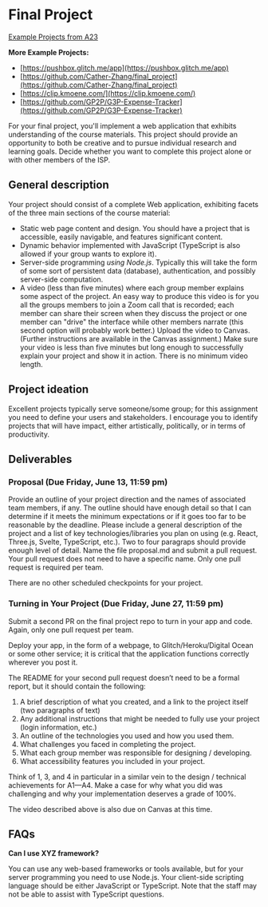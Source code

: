 # Final Project

[Example Projects from A23](https://echo360.org/collection/50a4d343-caea-4deb-93ee-61bdd7da543f/public)

**More Example Projects:**
- [https://pushbox.glitch.me/app](https://pushbox.glitch.me/app)
- [https://github.com/Cather-Zhang/final_project](https://github.com/Cather-Zhang/final_project)
- [https://clip.kmoene.com/](https://clip.kmoene.com/)
- [https://github.com/GP2P/G3P-Expense-Tracker](https://github.com/GP2P/G3P-Expense-Tracker)

For your final project, you'll implement a web application that exhibits understanding of the course materials. 
This project should provide an opportunity to both be creative and to pursue individual research and learning goals.
Decide whether you want to complete this project alone or with other members of the ISP.

## General description
Your project should consist of a complete Web application, exhibiting facets of the three main sections of the course material:

- Static web page content and design. You should have a project that is accessible, easily navigable, and features significant content.
- Dynamic behavior implemented with JavaScript (TypeScript is also allowed if your group wants to explore it).
- Server-side programming *using Node.js*. Typically this will take the form of some sort of persistent data (database), authentication, and possibly server-side computation. 
- A video (less than five minutes) where each group member explains some aspect of the project. An easy way to produce this video is for you all the groups members to join a Zoom call that is recorded; each member can share their screen when they discuss the project or one member can "drive" the interface while other members narrate (this second option will probably work better.) Upload the video to Canvas. (Further instructions are available in the Canvas assignment.) Make sure your video is less than five minutes but long enough to successfully explain your project and show it in action. There is no minimum video length.

## Project ideation
Excellent projects typically serve someone/some group; for this assignment you need to define your users and stakeholders. I encourage you to identify projects that will have impact, either artistically, politically, or in terms of productivity. 

## Deliverables

### Proposal (Due Friday, June 13, 11:59 pm) 
Provide an outline of your project direction and the names of associated team members, if any. The outline should have enough detail so that I can determine if it meets the minimum expectations or if it goes too far to be reasonable by the deadline. Please include a general description of the project and a list of key technologies/libraries you plan on using (e.g. React, Three.js, Svelte, TypeScript, etc.). Two to four paragraps should provide enough level of detail. Name the file proposal.md and submit a pull request. Your pull request does not need to have a specific name. Only one pull request is required per team.

There are no other scheduled checkpoints for your project. 

### Turning in Your Project (Due Friday, June 27, 11:59 pm)

Submit a second PR on the final project repo to turn in your app and code. Again, only one pull request per team.

Deploy your app, in the form of a webpage, to Glitch/Heroku/Digital Ocean or some other service; it is critical that the application functions correctly wherever you post it.

The README for your second pull request doesn’t need to be a formal report, but it should contain the following:

1. A brief description of what you created, and a link to the project itself (two paragraphs of text)
2. Any additional instructions that might be needed to fully use your project (login information, etc.)
3. An outline of the technologies you used and how you used them.
4. What challenges you faced in completing the project.
5. What each group member was responsible for designing / developing.
6. What accessibility features you included in your project.

Think of 1, 3, and 4 in particular in a similar vein to the design / technical achievements for A1—A4. Make a case for why what you did was challenging and why your implementation deserves a grade of 100%.

The video described above is also due on Canvas at this time.

## FAQs

**Can I use XYZ framework?** 

You can use any web-based frameworks or tools available, but for your server programming you need to use Node.js. Your client-side scripting language should be either JavaScript or TypeScript. Note that the staff may not be able to assist with TypeScript questions.
